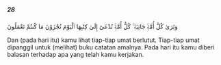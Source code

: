##### 28

<span class="ayah">وَتَرَىٰ كُلَّ أُمَّةٍۢ جَاثِيَةًۭ ۚ كُلُّ أُمَّةٍۢ تُدْعَىٰٓ إِلَىٰ كِتَٰبِهَا ٱلْيَوْمَ تُجْزَوْنَ مَا كُنتُمْ تَعْمَلُونَ</span>

<span class="ayah_translation">Dan (pada hari itu) kamu lihat tiap-tiap umat berlutut. Tiap-tiap umat dipanggil untuk (melihat) buku catatan amalnya. Pada hari itu kamu diberi balasan terhadap apa yang telah kamu kerjakan.</span>
